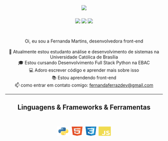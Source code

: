 

<h1 align="center">
  <a href="https://git.io/typing-svg">
    <img src="https://readme-typing-svg.herokuapp.com/?lines=Hello,+Word!;Eu+Sou+a+Fernanda....;Prazer+em+conhecer+você!&center=true&size=30">
  </a>
</h1>
 
<div> 
 <p align="center">
  <a href="https://instagram.com/fernandamferraz_" target="_blank"><img src="https://img.shields.io/badge/-Instagram-%23E4405F?style=for-the-badge&logo=instagram&logoColor=white" target="_blank"></a>
  <a href = "mailto:fernandaferazdev@gmail.com"><img src="https://img.shields.io/badge/-Gmail-%23333?style=for-the-badge&logo=gmail&logoColor=white" target="_blank"></a>
  <a href="https://www.linkedin.com/in/fernandaferrazadv" target="_blank"><img src="https://img.shields.io/badge/-LinkedIn-%230077B5?style=for-the-badge&logo=linkedin&logoColor=white" target="_blank"></a> 
  
</div>
<br>
<p align="center">
  Oi, eu sou a Fernanda Martins, desenvolvedora front-end
  <br>
  <br>
  🔬 Atualmente estou estudanto análise e desenvolvimento de sistemas na Universidade Católica de Brasília 
  <br>
  🎓 Estou cursando Desenvolvimento Full Stack Python na EBAC 
  <br>
  💻 Adoro escrever código e aprender mais sobre isso
  <br>
  📚 Estou aprendendo front-end
  <br>
  📫 como entrar em contato comigo: <a href="mailto: fernandaferrazdev@gmail.com">fernandaferrazdev@gmail.com</a>
</p>


<hr>
<h2 align="center"> Linguagens & Frameworks & Ferramentas </h2>
<br>
<p align="center">
  <img align="center" alt="Rafa-Python" height="30" width="40" src="https://raw.githubusercontent.com/devicons/devicon/master/icons/python/python-original.svg">
   <img align="center" alt="Rafa-HTML" height="30" width="40" src="https://raw.githubusercontent.com/devicons/devicon/master/icons/html5/html5-original.svg">
  <img align="center" alt="Rafa-CSS" height="30" width="40" src="https://raw.githubusercontent.com/devicons/devicon/master/icons/css3/css3-original.svg">
  <img align="center" alt="Rafa-Js" height="30" width="40" src="https://raw.githubusercontent.com/devicons/devicon/master/icons/javascript/javascript-plain.svg">
</div>
  <br>

